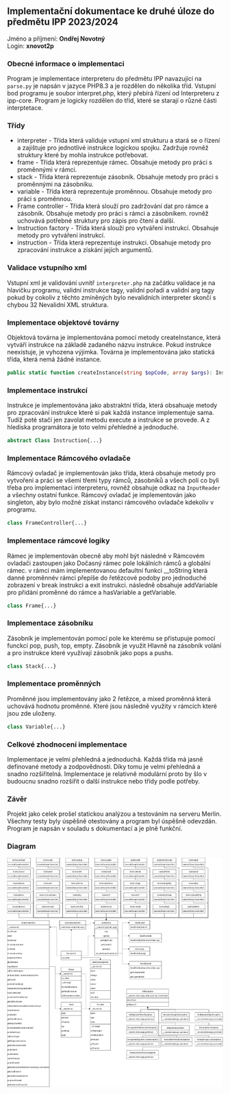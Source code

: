 ## Implementační dokumentace ke druhé úloze do předmětu IPP 2023/2024
Jméno a příjmení: **Ondřej Novotný** \
Login: **xnovot2p**

### Obecné informace o implementaci
Program je implementace interpreteru do předmětu IPP navazující na `parse.py` je napsán v jazyce PHP8.3 a je rozdělen 
do několika tříd. Vstupní bod programu je soubor interpret.php, který přebírá řízení od Interpreteru z ipp-core. 
Program je logicky rozdělen do tříd, které se starají o různé části interptetace.

### Třídy
- interpreter - Třída která validuje vstupní xml strukturu a stará se o řízení a zajištuje pro jednotlivé instrukce 
logickou spojku. Zadržuje rovněž struktury které by mohla instrukce potřebovat.
- frame - Třída která reprezentuje rámec. Obsahuje metody pro práci s proměnnými v rámci.
- stack - Třída která reprezentuje zásobník. Obsahuje metody pro práci s proměnnými na zásobníku.
- variable - Třída která reprezentuje proměnnou. Obsahuje metody pro práci s proměnnou.
- Frame controller - Třída která slouží pro zadržování dat pro rámce a zásobník. Obsahuje metody pro práci s rámci a zásobníkem.
rovněž uchovává potřebné struktury pro zápis pro čtení a další.
- Instruction factory - Třída která slouží pro vytváření instrukcí. Obsahuje metody pro vytváření instrukcí.
- instruction - Třída která reprezentuje instrukci. Obsahuje metody pro zpracování instrukce a získání jejích argumentů.

### Validace vstupního xml
Vstupní xml je validování uvnitř `interpreter.php` na začátku validace je na hlavičku programu, validní instrukce tagy, 
validní pořadí a validní arg tagy pokud by cokoliv z těchto zmíněných bylo nevalidních interpreter skončí s chybou 32 
Nevalidní XML struktura.


### Implementace objektové továrny
Objektová továrna je implementována pomocí metody createInstance, která vytváří instrukce na základě zadaného názvu instrukce.
Pokud instrukce neexistuje, je vyhozena výjimka. Továrna je implementována jako statická třída, která nemá žádné instance.

```php
public static function createInstance(string $opCode, array $args): Instruction{...}
```

### Implementace instrukcí
Instrukce je implementována jako abstraktní třída, která obsahuaje metody pro zpracování instrukce které si pak každá instance
implementuje sama. Tudíž poté stačí jen zavolat metodu execute a instrukce se provede. A z hlediska programátora je toto velmi
přehledné a jednoduché.
```php
abstract Class Instruction{...}
```

### Implementace Rámcového ovladače
Rámcový ovladač je implementován jako třída, která obsahuje metody pro vytvoření a práci se všemi třemi typy rámců, 
zásobníků a všech polí co byli třeba pro implementaci interpreteru, rovněž obsahuje odkaz na `InputReader` a všechny 
ostatní funkce. Rámcový ovladač je implementován jako singleton, aby bylo možné získat instanci rámcového ovladače
kdekoliv v programu.

```php
class FrameController{...}
```

### Implementace rámcové logiky
Rámec je implementován obecně aby mohl být následně v Rámcovém ovladači zastoupen jako Dočasný rámec pole 
lokálních rámců a globální rámec. v rámci mám implementovanou defaultní funkci __toString která danné proměnnév rámci 
přepíše do řetězcové podoby pro jednoduché zobrazení v break instrukci a exit instrukci.
následně obsahuje addVariable pro přidání proměnné do rámce a hasVariable a getVariable.

```php
class Frame{...}
```

### Implementace zásobníku
Zásobník je implementován pomocí pole ke kterému se přistupuje pomocí funckcí pop, push, top, empty. Zásobník je využit
Hlavně na zásobník volání a pro instrukce které využívají zásobník jako pops a pushs.

```php
class Stack{...}
```

### Implementace proměnných
Proměnné jsou implementovány jako 2 řetězce, a mixed proměnná která uchovává hodnotu proměnné. Které jsou následně 
využity v rámcích které jsou zde uloženy.
```php
class Variable{...}
```

### Celkové zhodnocení implementace
Implementace je velmi přehledná a jednoduchá. Každá třída má jasně definované metody a zodpovědnosti. Díky tomu je 
velmi přehledná a snadno rozšiřitelná. Implementace je relativně modulární proto by šlo v budoucnu snadno rozšířit o další
instrukce nebo třídy podle potřeby.

### Závěr
Projekt jako celek prošel statickou analýzou a testováním na serveru Merlin. Všechny testy byly úspěšně otestovány a
program byl úspěšně odevzdán. Program je napsán v souladu s dokumentací a je plně funkční.

### Diagram
![Diagram](./diagram.png)
